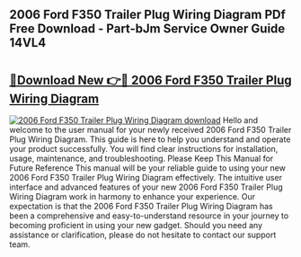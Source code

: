 ## 2006 Ford F350 Trailer Plug Wiring Diagram PDf Free Download - Part-bJm Service Owner Guide 14VL4

# <h2><a href="http://dfjgust.blite.top/?on=2006+Ford+F350+Trailer+Plug+Wiring+Diagram">🔗Download New 👉🔴 2006 Ford F350 Trailer Plug Wiring Diagram</a></h2>

[![2006 Ford F350 Trailer Plug Wiring Diagram download](https://i.imgur.com/lujVjoI.png)](http://dfjgust.blite.top/?on=2006+Ford+F350+Trailer+Plug+Wiring+Diagram)
Hello and welcome to the user manual for your newly received 2006 Ford F350 Trailer Plug Wiring Diagram. This guide is here to help you understand and operate your product successfully. You will find clear instructions for installation, usage, maintenance, and troubleshooting. Please Keep This Manual for Future Reference This manual will be your reliable guide to using your new 2006 Ford F350 Trailer Plug Wiring Diagram effectively. The intuitive user interface and advanced features of your new 2006 Ford F350 Trailer Plug Wiring Diagram work in harmony to enhance your experience. Our expectation is that the 2006 Ford F350 Trailer Plug Wiring Diagram has been a comprehensive and easy-to-understand resource in your journey to becoming proficient in using your new gadget. Should you need any assistance or clarification, please do not hesitate to contact our support team.
